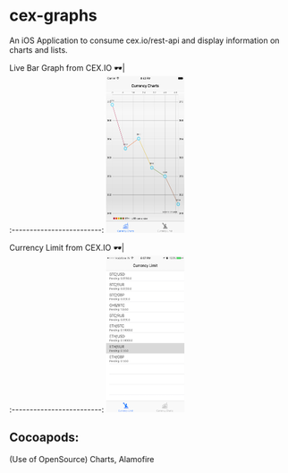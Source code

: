# cex-graphs
An iOS Application to consume cex.io/rest-api and display information on charts and lists.

Live Bar Graph from CEX.IO 🕶|  
:-------------------------:
<img src="https://github.com/AshishKapoor/cex-graphs/blob/master/assets/screenshots/lineChart.PNG" alt="Drawing" width="140" height="280"/>  

Currency Limit from CEX.IO 🕶|  
:-------------------------:
<img src="https://github.com/AshishKapoor/cex-graphs/blob/master/assets/screenshots/currencyLimits.PNG" alt="Drawing" width="140" height="280"/>  

## Cocoapods: 
(Use of OpenSource)
Charts,
Alamofire
